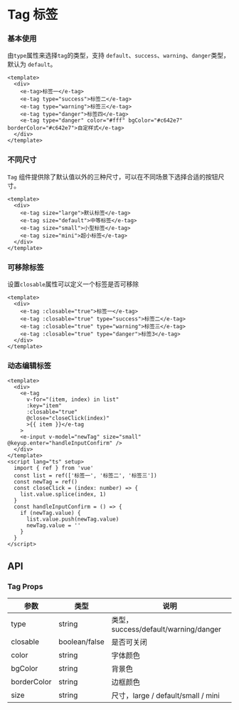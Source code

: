 # Tag 标签

### 基本使用

由`type`属性来选择`tag`的类型，支持 `default`、`success`、`warning`、`danger`类型，默认为 `default`。

```vue demo
<template>
  <div>
    <e-tag>标签一</e-tag>
    <e-tag type="success">标签二</e-tag>
    <e-tag type="warning">标签三</e-tag>
    <e-tag type="danger">标签四</e-tag>
    <e-tag type="danger" color="#fff" bgColor="#c642e7" borderColor="#c642e7">自定样式</e-tag>
  </div>
</template>
```

### 不同尺寸

`Tag` 组件提供除了默认值以外的三种尺寸，可以在不同场景下选择合适的按钮尺寸。

```vue demo
<template>
  <div>
    <e-tag size="large">默认标签</e-tag>
    <e-tag size="default">中等标签</e-tag>
    <e-tag size="small">小型标签</e-tag>
    <e-tag size="mini">超小标签</e-tag>
  </div>
</template>
```

### 可移除标签

设置`closable`属性可以定义一个标签是否可移除

```vue demo
<template>
  <div>
    <e-tag :closable="true">标签一</e-tag>
    <e-tag :closable="true" type="success">标签二</e-tag>
    <e-tag :closable="true" type="warning">标签三</e-tag>
    <e-tag :closable="true" type="danger">标签3</e-tag>
  </div>
</template>
```

### 动态编辑标签

```vue demo
<template>
  <div>
    <e-tag
      v-for="(item, index) in list"
      :key="item"
      :closable="true"
      @close="closeClick(index)"
      >{{ item }}</e-tag
    >
    <e-input v-model="newTag" size="small" @keyup.enter="handleInputConfirm" />
  </div>
</template>
<script lang="ts" setup>
  import { ref } from 'vue'
  const list = ref(['标签一', '标签二', '标签三'])
  const newTag = ref()
  const closeClick = (index: number) => {
    list.value.splice(index, 1)
  }
  const handleInputConfirm = () => {
    if (newTag.value) {
      list.value.push(newTag.value)
      newTag.value = ''
    }
  }
</script>

```

## API

### Tag Props

| 参数        | 类型          | 说明                                 |
| ----------- | ------------- | ------------------------------------ |
| type        | string        | 类型，success/default/warning/danger |
| closable    | boolean/false | 是否可关闭                           |
| color       | string        | 字体颜色                             |
| bgColor     | string        | 背景色                               |
| borderColor | string        | 边框颜色                             |
| size        | string        | 尺寸，large / default/small / mini   |
